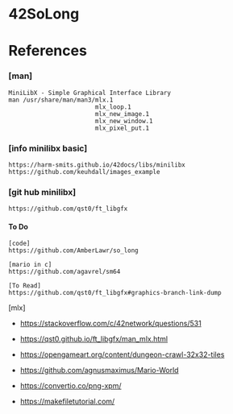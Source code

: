 # 42SoLong


# References

### [man]
	MiniLibX - Simple Graphical Interface Library
	man /usr/share/man/man3/mlx.1
							mlx_loop.1        
							mlx_new_image.1   
							mlx_new_window.1  
							mlx_pixel_put.1

### [info minilibx basic]
	https://harm-smits.github.io/42docs/libs/minilibx 
	https://github.com/keuhdall/images_example 

### [git hub minilibx]
	https://github.com/qst0/ft_libgfx

#### To Do
	[code]
	https://github.com/AmberLawr/so_long 

	[mario in c]
	https://github.com/agavrel/sm64 		

	[To Read]
	https://github.com/qst0/ft_libgfx#graphics-branch-link-dump



[mlx]
- https://stackoverflow.com/c/42network/questions/531		

  
- https://qst0.github.io/ft_libgfx/man_mlx.html
  
- https://opengameart.org/content/dungeon-crawl-32x32-tiles
- https://github.com/agnusmaximus/Mario-World
- https://convertio.co/png-xpm/
- https://makefiletutorial.com/